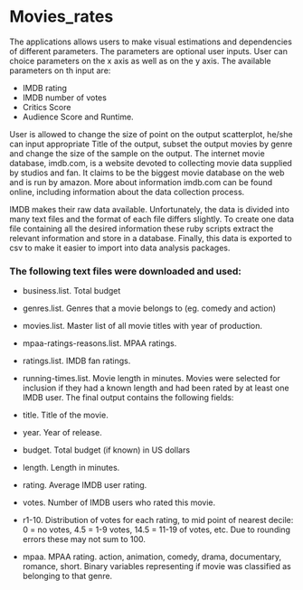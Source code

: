 # Movies_rates
The applications allows users to make visual estimations and dependencies of different parameters. The parameters are optional user inputs.
User can choice parameters on the x axis as well as on the y axis. The available parameters on th input are:

- IMDB rating
- IMDB number of votes
- Critics Score
- Audience Score and Runtime.

User is allowed to change the size of point on the output scatterplot, he/she can input appropriate Title of the output, subset the output movies by genre and change the size of the sample on the output. 
The internet movie database, imdb.com, is a website devoted to collecting movie data supplied by studios and fan. It claims to be the biggest movie database on the web and is run by amazon. More about information imdb.com can be found online, including information about the data collection process.

IMDB makes their raw data available. Unfortunately, the data is divided into many text files and the format of each file differs slightly. To create one data file containing all the desired information these ruby scripts extract the relevant information and store in a database. Finally, this data is exported to csv to make it easier to import into data analysis packages.

### The following text files were downloaded and used:

- business.list. Total budget
- genres.list. Genres that a movie belongs to (eg. comedy and action)
- movies.list. Master list of all movie titles with year of production.
- mpaa-ratings-reasons.list. MPAA ratings.
- ratings.list. IMDB fan ratings.
- running-times.list. Movie length in minutes.
Movies were selected for inclusion if they had a known length and had been rated by at least one IMDB user. The final output contains the following fields:

- title. Title of the movie.
- year. Year of release.
- budget. Total budget (if known) in US dollars
- length. Length in minutes.
- rating. Average IMDB user rating.
- votes. Number of IMDB users who rated this movie.
- r1-10. Distribution of votes for each rating, to mid point of nearest decile: 0 = no votes, 4.5 = 1-9$%$ votes, 14.5 = 11-19$%$ of votes, etc. Due to rounding errors these may not sum to 100.
- mpaa. MPAA rating.
action, animation, comedy, drama, documentary, romance, short. Binary variables representing if movie was classified as belonging to that genre.
